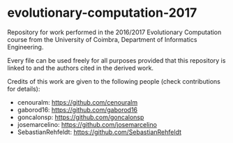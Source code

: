# evolutionary-computation-2017

Repository for work performed in the 2016/2017 Evolutionary Computation course from the University of Coimbra, Department of Informatics Engineering.

Every file can be used freely for all purposes provided that this repository is linked to and the authors cited in the derived work.

Credits of this work are given to the following people (check contributions for details):
* cenouralm: https://github.com/cenouralm
* gaborod16: https://github.com/gaborod16
* goncalonsp: https://github.com/goncalonsp
* josemarcelino: https://github.com/josemarcelino
* SebastianRehfeldt: https://github.com/SebastianRehfeldt
